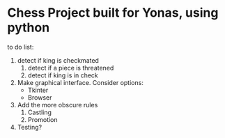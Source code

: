 # Chess Project built for Yonas, using python

to do list:
1. detect if king is checkmated
    1. detect if a piece is threatened
    2. detect if king is in check
2. Make graphical interface. Consider options:
    - Tkinter
    - Browser
3. Add the more obscure rules
    1. Castling
    2. Promotion
4. Testing?
